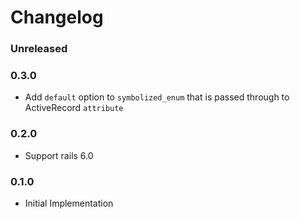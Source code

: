 # Changelog

### Unreleased

### 0.3.0
- Add `default` option to `symbolized_enum` that is passed through to ActiveRecord `attribute`

### 0.2.0
- Support rails 6.0

### 0.1.0
- Initial Implementation
